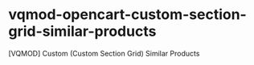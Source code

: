 # vqmod-opencart-custom-section-grid-similar-products
[VQMOD] Custom (Custom Section Grid) Similar Products
